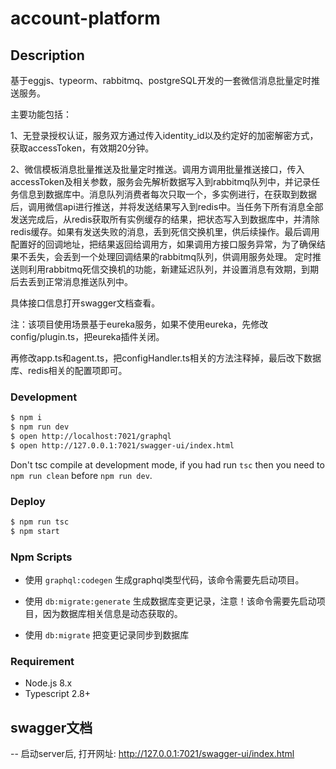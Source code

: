 # account-platform

## Description

基于eggjs、typeorm、rabbitmq、postgreSQL开发的一套微信消息批量定时推送服务。

主要功能包括：

1、无登录授权认证，服务双方通过传入identity_id以及约定好的加密解密方式，获取accessToken，有效期20分钟。

2、微信模板消息批量推送及批量定时推送。调用方调用批量推送接口，传入accessToken及相关参数，服务会先解析数据写入到rabbitmq队列中，并记录任务信息到数据库中。消息队列消费者每次只取一个，多实例进行，在获取到数据后，调用微信api进行推送，并将发送结果写入到redis中。当任务下所有消息全部发送完成后，从redis获取所有实例缓存的结果，把状态写入到数据库中，并清除redis缓存。如果有发送失败的消息，丢到死信交换机里，供后续操作。最后调用配置好的回调地址，把结果返回给调用方，如果调用方接口服务异常，为了确保结果不丢失，会丢到一个处理回调结果的rabbitmq队列，供调用服务处理。
定时推送则利用rabbitmq死信交换机的功能，新建延迟队列，并设置消息有效期，到期后去丢到正常消息推送队列中。

具体接口信息打开swagger文档查看。

注：该项目使用场景基于eureka服务，如果不使用eureka，先修改config/plugin.ts，把eureka插件关闭。

再修改app.ts和agent.ts，把configHandler.ts相关的方法注释掉，最后改下数据库、redis相关的配置项即可。

### Development

```bash
$ npm i
$ npm run dev
$ open http://localhost:7021/graphql
$ open http://127.0.0.1:7021/swagger-ui/index.html
```

Don't tsc compile at development mode, if you had run `tsc` then you need to `npm run clean` before `npm run dev`.

### Deploy

```bash
$ npm run tsc
$ npm start
```

### Npm Scripts

- 使用 `graphql:codegen` 生成graphql类型代码，该命令需要先启动项目。

- 使用 `db:migrate:generate` 生成数据库变更记录，注意！该命令需要先启动项目，因为数据库相关信息是动态获取的。

- 使用 `db:migrate` 把变更记录同步到数据库


### Requirement

- Node.js 8.x
- Typescript 2.8+


## swagger文档
-- 启动server后, 打开网址: http://127.0.0.1:7021/swagger-ui/index.html